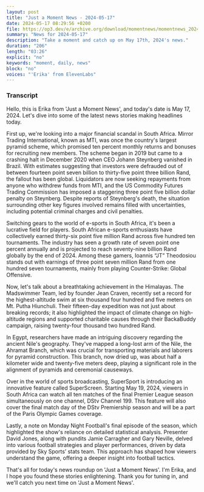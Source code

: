 ```yaml
---
layout: post
title: "Just a Moment News - 2024-05-17"
date: 2024-05-17 08:29:56 +0200
file: https://op3.dev/e/archive.org/download/momentnews/momentnews_2024-05-17.mp3
summary: "News for 2024-05-17"
description: "Take a moment and catch up on May 17th, 2024's news."
duration: "206"
length: "03:26"
explicit: "no"
keywords: "moment, daily, news"
block: "no"
voices: "'Erika' from ElevenLabs"
---
```


### Transcript

Hello, this is Erika from 'Just a Moment News', and today's date is May 17, 2024. Let's dive into some of the latest news stories making headlines today.

First up, we're looking into a major financial scandal in South Africa. Mirror Trading International, known as MTI, was once the country's largest pyramid scheme, which promised ten percent monthly returns and bonuses for recruiting new members. The scheme began in 2019 but came to a crashing halt in December 2020 when CEO Johann Steynberg vanished in Brazil. With estimates suggesting that investors were defrauded out of between fourteen point seven billion to thirty-five point three billion Rand, the fallout has been global. Liquidators are now seeking repayments from anyone who withdrew funds from MTI, and the US Commodity Futures Trading Commission has imposed a staggering three point five billion dollar penalty on Steynberg. Despite reports of Steynberg's death, the situation surrounding other key figures involved remains filled with uncertainties, including potential criminal charges and civil penalties.

Switching gears to the world of e-sports in South Africa, it's been a lucrative field for players. South African e-sports enthusiasts have collectively earned thirty-six point five million Rand across five hundred ten tournaments. The industry has seen a growth rate of seven point one percent annually and is projected to reach seventy-nine billion Rand globally by the end of 2024. Among these gamers, Ioannis “JT” Theodosiou stands out with earnings of three point seven million Rand from one hundred seven tournaments, mainly from playing Counter-Strike: Global Offensive.

Now, let's talk about a breathtaking achievement in the Himalayas. The Madswimmer Team, led by founder Jean Craven, recently set a record for the highest-altitude swim at six thousand four hundred and five meters on Mt. Putha Hiunchuli. Their fifteen-day expedition was not just about breaking records; it also highlighted the impact of climate change on high-altitude regions and supported charitable causes through their BackaBuddy campaign, raising twenty-four thousand two hundred Rand.

In Egypt, researchers have made an intriguing discovery regarding the ancient Nile's geography. They've mapped a long-lost arm of the Nile, the Ahramat Branch, which was crucial for transporting materials and laborers for pyramid construction. This branch, now dried up, was about half a kilometer wide and twenty-five meters deep, playing a significant role in the alignment of pyramids and ceremonial causeways.

Over in the world of sports broadcasting, SuperSport is introducing an innovative feature called SuperScreen. Starting May 19, 2024, viewers in South Africa can watch all ten matches of the final Premier League season simultaneously on one channel, DStv Channel 199. This feature will also cover the final match day of the DStv Premiership season and will be a part of the Paris Olympic Games coverage.

Lastly, a note on Monday Night Football's final episode of the season, which highlighted the show's reliance on detailed statistical analysis. Presenter David Jones, along with pundits Jamie Carragher and Gary Neville, delved into various football strategies and player performances, driven by data provided by Sky Sports’ stats team. This approach has shaped how viewers understand the game, offering a deeper insight into football tactics.

That's all for today's news roundup on 'Just a Moment News'. I'm Erika, and I hope you found these stories enlightening. Thank you for tuning in, and we'll catch you next time on 'Just a Moment News'.
